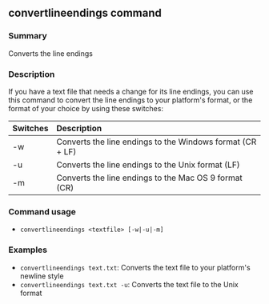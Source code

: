 ## convertlineendings command

### Summary

Converts the line endings

### Description

If you have a text file that needs a change for its line endings, you can use this command to convert the line endings to your platform's format, or the format of your choice by using these switches:

| Switches | Description
|:---------|:------------
| -w       | Converts the line endings to the Windows format (CR + LF)
| -u       | Converts the line endings to the Unix format (LF)
| -m       | Converts the line endings to the Mac OS 9 format (CR)

### Command usage

* `convertlineendings <textfile> [-w|-u|-m]`

### Examples

* `convertlineendings text.txt`: Converts the text file to your platform's newline style
* `convertlineendings text.txt -u`: Converts the text file to the Unix format
